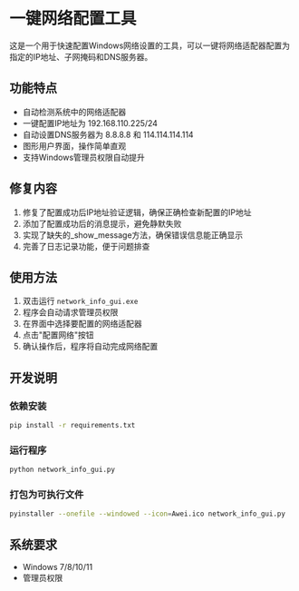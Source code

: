 # 一键网络配置工具

这是一个用于快速配置Windows网络设置的工具，可以一键将网络适配器配置为指定的IP地址、子网掩码和DNS服务器。

## 功能特点

- 自动检测系统中的网络适配器
- 一键配置IP地址为 192.168.110.225/24
- 自动设置DNS服务器为 8.8.8.8 和 114.114.114.114
- 图形用户界面，操作简单直观
- 支持Windows管理员权限自动提升

## 修复内容

1. 修复了配置成功后IP地址验证逻辑，确保正确检查新配置的IP地址
2. 添加了配置成功后的消息提示，避免静默失败
3. 实现了缺失的_show_message方法，确保错误信息能正确显示
4. 完善了日志记录功能，便于问题排查

## 使用方法

1. 双击运行 `network_info_gui.exe`
2. 程序会自动请求管理员权限
3. 在界面中选择要配置的网络适配器
4. 点击"配置网络"按钮
5. 确认操作后，程序将自动完成网络配置

## 开发说明

### 依赖安装

```bash
pip install -r requirements.txt
```

### 运行程序

```bash
python network_info_gui.py
```

### 打包为可执行文件

```bash
pyinstaller --onefile --windowed --icon=Awei.ico network_info_gui.py
```

## 系统要求

- Windows 7/8/10/11
- 管理员权限